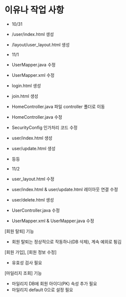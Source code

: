 # 이유나 작업 사항

- 10/31
- /user/index.html 생성
- /layout/user_layout.html 생성

- 11/1
- UserMapper.java 수정
- UserMapper.xml 수정
- login.html 생성
- join.html 생성
- HomeController.java 파일 controller 폴더로 이동
- HomeController.java 수정
- SecurityConfig 인가처리 코드 수정
- user/index.html 생성
- user/update.html 생성
- 등등

- 11/2
- user_layout.html 수정
- user/index.html & user/update.html 레이아웃 연결 수정
- user/delete.html 생성
- UserController.java 수정
- UserMapper.xml & UserMapper.java 수정



[회원 탈퇴] 기능
- 회원 탈퇴는 정상적으로 작동하나(DB 삭제), 계속 예외로 튕김


[회원 가입], [회원 정보 수정]
- 유효성 검사 필요


[마일리지 조회] 기능
- 마일리지 DB에 회원 아이디(PK) 속성 추가 필요
- 마일리지 default 0으로 설정 필요
